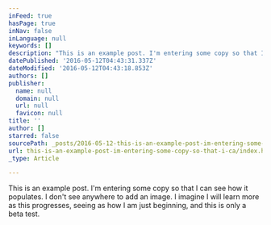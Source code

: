 ```yaml
---
inFeed: true
hasPage: true
inNav: false
inLanguage: null
keywords: []
description: "This is an example post. I'm entering some copy so that I can see how it populates. I don't see anywhere to add an image. I imagine I will learn more as this progresses, seeing as how I am just beginning, and this is only a beta test. "
datePublished: '2016-05-12T04:43:31.337Z'
dateModified: '2016-05-12T04:43:18.853Z'
authors: []
publisher:
  name: null
  domain: null
  url: null
  favicon: null
title: ''
author: []
starred: false
sourcePath: _posts/2016-05-12-this-is-an-example-post-im-entering-some-copy-so-that-i-ca.md
url: this-is-an-example-post-im-entering-some-copy-so-that-i-ca/index.html
_type: Article

---
```

This is an example post. I'm entering some copy so that I can see how it populates. I don't see anywhere to add an image. I imagine I will learn more as this progresses, seeing as how I am just beginning, and this is only a beta test.